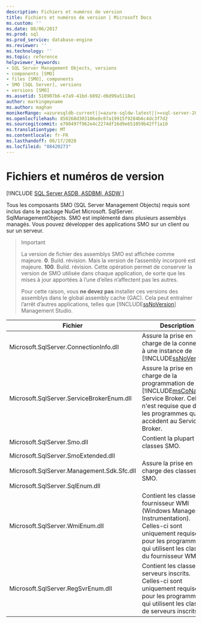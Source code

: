```yaml
---
description: Fichiers et numéros de version
title: Fichiers et numéros de version | Microsoft Docs
ms.custom: ''
ms.date: 08/06/2017
ms.prod: sql
ms.prod_service: database-engine
ms.reviewer: ''
ms.technology: ''
ms.topic: reference
helpviewer_keywords:
- SQL Server Management Objects, versions
- components [SMO]
- files [SMO], components
- SMO [SQL Server], versions
- versions [SMO]
ms.assetid: 510907b6-e7a9-41bd-b892-d6d99a5118e1
author: markingmyname
ms.author: maghan
monikerRange: =azuresqldb-current||=azure-sqldw-latest||>=sql-server-2016||=sqlallproducts-allversions||>=sql-server-linux-2017||=azuresqldb-mi-current
ms.openlocfilehash: 850268d303106e8c07a19915f9284b6c4dc3f7d2
ms.sourcegitcommit: e700497f962e4c2274df16d9e651059b42ff1a10
ms.translationtype: MT
ms.contentlocale: fr-FR
ms.lasthandoff: 08/17/2020
ms.locfileid: "88420273"
---
```

# <a name="files-and-version-numbers"></a>Fichiers et numéros de version
[!INCLUDE [SQL Server ASDB, ASDBMI, ASDW ](../../includes/applies-to-version/sql-asdb-asdbmi-asa.md)]

  Tous les composants SMO (SQL Server Management Objects) requis sont inclus dans le package NuGet Microsoft. SqlServer. SqlManagementObjects. SMO est implémenté dans plusieurs assemblys managés. Vous pouvez développer des applications SMO sur un client ou sur un serveur.  

> > [!Important]
> > La version de fichier des assemblys SMO est affichée comme majeure. **0**. Build. révision. Mais la version de l’assembly incorporé est majeure. **100**. Build. révision. Cette opération permet de conserver la version de SMO utilisée dans chaque application, de sorte que les mises à jour apportées à l’une d’elles n’affectent pas les autres.
> > 
> > Pour cette raison, vous **ne devez pas** installer ces versions des assemblys dans le global assembly cache (GAC). Cela peut entraîner l’arrêt d’autres applications, telles que [!INCLUDE[ssNoVersion](../../includes/ssnoversion-md.md)] Management Studio. 
  
|Fichier|Description|  
|-----------|-----------------|  
|Microsoft.SqlServer.ConnectionInfo.dll|Assure la prise en charge de la connexion à une instance de [!INCLUDE[ssNoVersion](../../includes/ssnoversion-md.md)].|  
|Microsoft.SqlServer.ServiceBrokerEnum.dll|Assure la prise en charge de la programmation de [!INCLUDE[msCoName](../../includes/msconame-md.md)] Service Broker. Celle-ci n'est requise que dans les programmes qui accèdent au Service Broker.|  
|Microsoft.SqlServer.Smo.dll|Contient la plupart des classes SMO.|  
|Microsoft.SqlServer.SmoExtended.dll<br /><br /> Microsoft.SqlServer.Management.Sdk.Sfc.dll<br /><br /> Microsoft.SqlServer.SqlEnum.dll|Assure la prise en charge des classes SMO.|  
|Microsoft.SqlServer.WmiEnum.dll|Contient les classes du fournisseur WMI (Windows Management Instrumentation). Celles-ci sont uniquement requises pour les programmes qui utilisent les classes du fournisseur WMI.|  
|Microsoft.SqlServer.RegSvrEnum.dll|Contient les classes de serveurs inscrits. Celles-ci sont uniquement requises pour les programmes qui utilisent les classes de serveurs inscrits.|  
  
  
